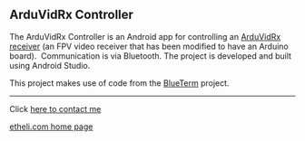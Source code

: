ArduVidRx Controller
--------------------

The ArduVidRx Controller is an Android app for controlling an [ArduVidRx
receiver](http://www.etheli.com/ArduVidRx) (an FPV video receiver that
has been modified to have an Arduino board).  Communication is via
Bluetooth.  The project is developed and built using Android Studio.

This project makes use of code from the
[BlueTerm](https://github.com/johnhowe/BlueTerm) project.
  
  
* * * * *

Click [here to contact me](http://www.etheli.com/contact/index.html)

[etheli.com home page](http://www.etheli.com)